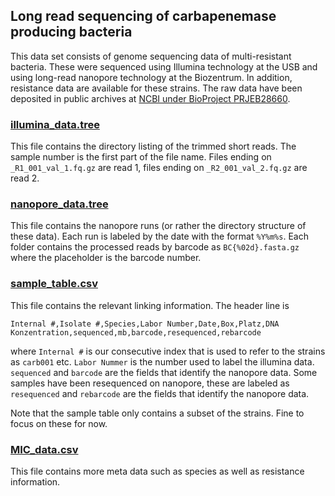 ## Long read sequencing of carbapenemase producing bacteria

This data set consists of genome sequencing data of multi-resistant bacteria.
These were sequenced using Illumina technology at the USB and using long-read nanopore technology at the Biozentrum.
In addition, resistance data are available for these strains.
The raw data have been deposited in public archives at [NCBI under BioProject PRJEB28660](https://www.ncbi.nlm.nih.gov/bioproject/PRJEB28660).

### [illumina_data.tree](illumina_data.tree)

This file contains the directory listing of the trimmed short reads.
The sample number is the first part of the file name.
Files ending on `_R1_001_val_1.fq.gz` are read 1, files ending on `_R2_001_val_2.fq.gz` are read 2.


### [nanopore_data.tree](nanopore_data.tree)

This file contains the nanopore runs (or rather the directory structure of these data).
Each run is labeled by the date with the format `%Y%m%s`.
Each folder contains the processed reads by barcode as `BC{%02d}.fasta.gz` where the placeholder is the barcode number.

### [sample_table.csv](sample_table.csv)

This file contains the relevant linking information.
The header line is
```
Internal #,Isolate #,Species,Labor Number,Date,Box,Platz,DNA Konzentration,sequenced,mb,barcode,resequenced,rebarcode
```

where `Internal #` is our consecutive index that is used to refer to the strains as `carb001` etc.
`Labor Nummer` is the number used to label the illumina data.
`sequenced` and `barcode` are the fields that identify the nanopore data.
Some samples have been resequenced on nanopore, these are labeled as `resequenced` and `rebarcode` are the fields that identify the nanopore data.

Note that the sample table only contains a subset of the strains.
Fine to focus on these for now.

### [MIC_data.csv](MIC_data.csv)

This file contains more meta data such as species as well as resistance information.


